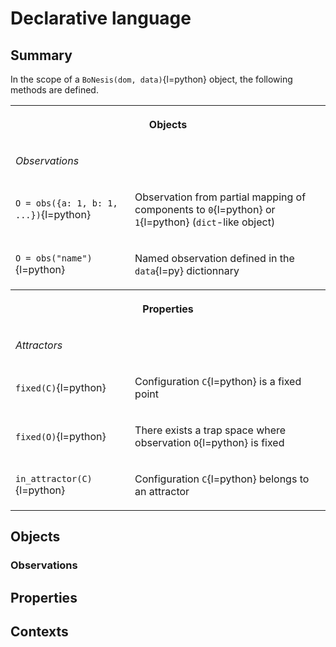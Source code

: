 # Declarative language

## Summary

In the scope of a `BoNesis(dom, data)`{l=python} object, the following methods are
defined.

<table class="table">
<tr><th colspan="2">

Objects

</th>
</tr><td colspan="2">

*Observations*

</td>
</tr>
<tr><td>

`O = obs({a: 1, b: 1, ...})`{l=python}

</td><td>

Observation from partial mapping of components to `0`{l=python} or `1`{l=python} (`dict`-like object)

</td></tr><tr><td>

`O = obs("name")`{l=python}

</td><td>

Named observation defined in the `data`{l=py} dictionnary

</td></tr>

<tr><th colspan="2">

Properties

</th>
</tr><td colspan="2">

*Attractors*

</td></tr>
<tr><td>

`fixed(C)`{l=python}

</td><td>

Configuration `C`{l=python} is a fixed point

</td></tr><tr><td>

`fixed(O)`{l=python}

</td><td>

There exists a trap space where observation `O`{l=python} is fixed

</td></tr><tr><td>

`in_attractor(C)`{l=python}

</td><td>

Configuration `C`{l=python} belongs to an attractor

</table>


## Objects

### Observations

## Properties

## Contexts

